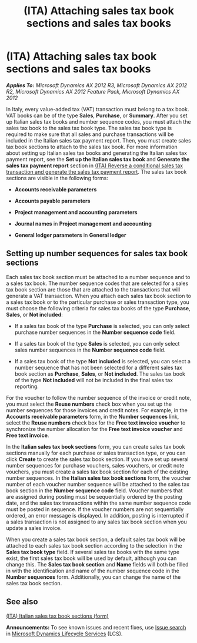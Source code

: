 ﻿---
title: (ITA) Attaching sales tax book sections and sales tax books
TOCTitle: (ITA) Attaching sales tax book sections and sales tax books
ms:assetid: 993ba587-7380-4b87-a7dd-1473c1adec95
ms:mtpsurl: https://technet.microsoft.com/en-us/library/Hh209422(v=AX.60)
ms:contentKeyID: 36058691
ms.date: 04/18/2014
mtps_version: v=AX.60
f1_keywords:
- (ITA)
- Attaching a sales tax book section to a sales tax book
- Sales tax book
- Sales tax book section
---

# (ITA) Attaching sales tax book sections and sales tax books 


_**Applies To:** Microsoft Dynamics AX 2012 R3, Microsoft Dynamics AX 2012 R2, Microsoft Dynamics AX 2012 Feature Pack, Microsoft Dynamics AX 2012_

In Italy, every value-added tax (VAT) transaction must belong to a tax book. VAT books can be of the type **Sales**, **Purchase**, or **Summary**. After you set up Italian sales tax books and number sequence codes, you must attach the sales tax book to the sales tax book type. The sales tax book type is required to make sure that all sales and purchase transactions will be included in the Italian sales tax payment report. Then, you must create sales tax book sections to attach to the sales tax book. For more information about setting up Italian sales tax books and generating the Italian sales tax payment report, see the **Set up the Italian sales tax book** and **Generate the sales tax payment report** section in [(ITA) Reverse a conditional sales tax transaction and generate the sales tax payment report](ita-reverse-a-conditional-sales-tax-transaction-and-generate-the-sales-tax-payment-report.md). The sales tax book sections are visible in the following forms:

  - **Accounts receivable parameters**

  - **Accounts payable parameters**

  - **Project management and accounting parameters**

  - **Journal names** in **Project management and accounting**

  - **General ledger parameters** in **General ledger**

## Setting up number sequences for sales tax book sections

Each sales tax book section must be attached to a number sequence and to a sales tax book. The number sequence codes that are selected for a sales tax book section are those that are attached to the transactions that will generate a VAT transaction. When you attach each sales tax book section to a sales tax book or to the particular purchase or sales transaction type, you must choose the following criteria for sales tax books of the type **Purchase**, **Sales**, or **Not included**:

  - If a sales tax book of the type **Purchase** is selected, you can only select purchase number sequences in the **Number sequence code** field.

  - If a sales tax book of the type **Sales** is selected, you can only select sales number sequences in the **Number sequence code** field.

  - If a sales tax book of the type **Not included** is selected, you can select a number sequence that has not been selected for a different sales tax book section as **Purchase**, **Sales**, or **Not included**. The sales tax book of the type **Not included** will not be included in the final sales tax reporting.

For the voucher to follow the number sequence of the invoice or credit note, you must select the **Reuse numbers** check box when you set up the number sequences for those invoices and credit notes. For example, in the **Accounts receivable parameters** form, in the **Number sequences** link, select the **Reuse numbers** check box for the **Free text invoice voucher** to synchronize the number allocation for the **Free text invoice voucher** and **Free text invoice**.

In the **Italian sales tax book sections** form, you can create sales tax book sections manually for each purchase or sales transaction type, or you can click **Create** to create the sales tax book section. If you have set up several number sequences for purchase vouchers, sales vouchers, or credit note vouchers, you must create a sales tax book section for each of the existing number sequences. In the **Italian sales tax book sections** form, the voucher number of each voucher number sequence will be attached to the sales tax book section in the **Number sequence code** field. Voucher numbers that are assigned during posting must be sequentially ordered by the posting date, and the sales tax transactions within the same number sequence code must be posted in sequence. If the voucher numbers are not sequentially ordered, an error message is displayed. In addition, posting is interrupted if a sales transaction is not assigned to any sales tax book section when you update a sales invoice.

When you create a sales tax book section, a default sales tax book will be attached to each sales tax book section according to the selection in the **Sales tax book type** field. If several sales tax books with the same type exist, the first sales tax book will be used by default, although you can change this. The **Sales tax book section** and **Name** fields will both be filled in with the identification and name of the number sequence code in the **Number sequences** form. Additionally, you can change the name of the sales tax book section.

## See also

[(ITA) Italian sales tax book sections (form)](https://technet.microsoft.com/en-us/library/aa600627\(v=ax.60\))

  
**Announcements:** To see known issues and recent fixes, use [Issue search](http://go.microsoft.com/fwlink/?linkid=389258) in [Microsoft Dynamics Lifecycle Services](http://go.microsoft.com/fwlink/?linkid=306505) (LCS).

